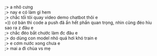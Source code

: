 ;> a nhô cưng<br>
;> nay e có làm gì hem<br>
;> chắc tối tôi quay video demo chatbot thôi e<br>
=)) cơ bản thì code a push đã ẩn hết phần quan trọng, nhìn cũng đéo hỉu sao ra z đâu e<br>
;> chắc đéo bắt chước làm đc đâu e<br>
;> do dùng con model nhỏ quá hơi khó train e<br>
;> e cơm nước xong chưa e<br>
;> mai a đi chùa vs mẹ
